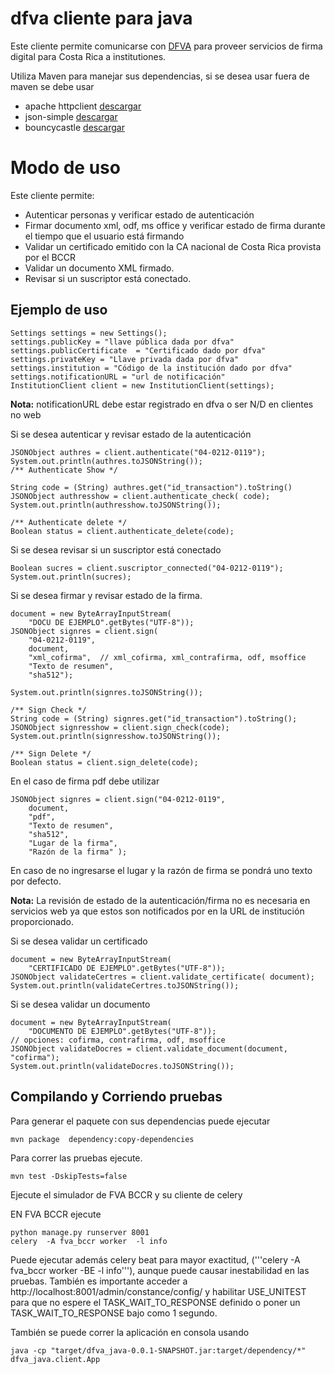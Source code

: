 # dfva cliente para java

Este cliente permite comunicarse con [DFVA](https://github.com/luisza/dfva) para proveer servicios de firma digital para Costa Rica a institutiones.

Utiliza Maven para manejar sus dependencias, si se desea usar fuera de maven se debe usar

* apache httpclient  [descargar](https://mvnrepository.com/artifact/org.apache.httpcomponents/httpclient/4.3.6)
* json-simple [descargar](https://mvnrepository.com/artifact/org.glassfish/javax.json/1.0.4)
* bouncycastle  [descargar](https://mvnrepository.com/artifact/org.bouncycastle/bcprov-jdk15on/1.54)

# Modo de uso 

Este cliente permite:

* Autenticar personas y verificar estado de autenticación
* Firmar documento xml, odf, ms office y verificar estado de firma durante el tiempo que el usuario está firmando
* Validar un certificado emitido con la CA nacional de Costa Rica provista por el BCCR
* Validar un documento XML firmado.
* Revisar si un suscriptor está conectado.

##  Ejemplo de uso

```
Settings settings = new Settings();
settings.publicKey = "llave pública dada por dfva"
settings.publicCertificate  = "Certificado dado por dfva"
settings.privateKey = "Llave privada dada por dfva"
settings.institution = "Código de la institución dado por dfva"
settings.notificationURL = "url de notificación"
InstitutionClient client = new InstitutionClient(settings);
```

**Nota:** notificationURL debe estar registrado en dfva o ser N/D en clientes no web

Si se desea autenticar y revisar estado de la autenticación

```
JSONObject authres = client.authenticate("04-0212-0119");
System.out.println(authres.toJSONString());
/** Authenticate Show */

String code = (String) authres.get("id_transaction").toString()
JSONObject authresshow = client.authenticate_check( code);
System.out.println(authresshow.toJSONString());

/** Authenticate delete */
Boolean status = client.authenticate_delete(code);
```
Si se desea revisar si un suscriptor está conectado

```
Boolean sucres = client.suscriptor_connected("04-0212-0119");
System.out.println(sucres);
```

Si se desea firmar y revisar estado de la firma.

```
document = new ByteArrayInputStream(
    "DOCU DE EJEMPLO".getBytes("UTF-8"));
JSONObject signres = client.sign(
    "04-0212-0119", 
    document, 
    "xml_cofirma",  // xml_cofirma, xml_contrafirma, odf, msoffice 
    "Texto de resumen",
    "sha512");

System.out.println(signres.toJSONString());

/** Sign Check */
String code = (String) signres.get("id_transaction").toString();
JSONObject signresshow = client.sign_check(code);
System.out.println(signresshow.toJSONString());

/** Sign Delete */	
Boolean status = client.sign_delete(code);	
```


En el caso de firma pdf debe utilizar 

```
JSONObject signres = client.sign("04-0212-0119", 
    document, 
    "pdf",
    "Texto de resumen",
    "sha512",
    "Lugar de la firma",
    "Razón de la firma"	);
```

En caso de no ingresarse el lugar y la razón de firma se pondrá uno texto por defecto.

**Nota:** La revisión de estado de la autenticación/firma no es necesaria en servicios web ya que estos son notificados por en la URL de institución proporcionado.

Si se desea validar un certificado

```
document = new ByteArrayInputStream(
    "CERTIFICADO DE EJEMPLO".getBytes("UTF-8"));
JSONObject validateCertres = client.validate_certificate( document);
System.out.println(validateCertres.toJSONString());	
```

Si se desea validar un documento

```
document = new ByteArrayInputStream(
    "DOCUMENTO DE EJEMPLO".getBytes("UTF-8"));
// opciones: cofirma, contrafirma, odf, msoffice
JSONObject validateDocres = client.validate_document(document, "cofirma");
System.out.println(validateDocres.toJSONString());	
```

## Compilando y Corriendo pruebas

Para generar el paquete con sus dependencias puede ejecutar

```
mvn package  dependency:copy-dependencies
```

Para correr las pruebas ejecute.

```
mvn test -DskipTests=false
```

Ejecute el simulador de FVA BCCR y su cliente de celery

EN FVA BCCR ejecute

```
python manage.py runserver 8001
celery  -A fva_bccr worker  -l info
```

Puede ejecutar además celery beat para mayor exactitud, ('''celery -A fva_bccr worker -BE -l info'''), aunque puede causar inestabilidad en las pruebas. También es importante acceder a http://localhost:8001/admin/constance/config/ y habilitar USE_UNITEST para que no espere el TASK_WAIT_TO_RESPONSE definido o poner un TASK_WAIT_TO_RESPONSE bajo como 1 segundo.


También se puede correr la aplicación en consola usando 

```
java -cp "target/dfva_java-0.0.1-SNAPSHOT.jar:target/dependency/*"  dfva_java.client.App
```
